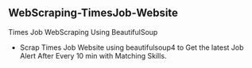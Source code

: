 ## WebScraping-TimesJob-Website
Times Job WebScraping Using BeautifulSoup
- Scrap Times Job Website  using beautifulsoup4 to Get the latest  Job Alert After Every 10 min with  Matching Skills.
